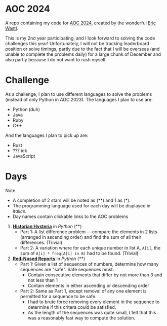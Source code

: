 # AOC 2024
A repo containing my code for [AOC 2024](https://adventofcode.com/2024/about), created by the wonderful [Eric Wastl](https://was.tl/).

This is my 2nd year participating, and I look forward to solving the code challenges this year! Unfortunately, I will not be tracking leaderboard position or solve timings, partly due to the fact that I will be overseas (and unable to complete the problems daily) for a large chunk of December and also partly because I do not want to rush myself.

# Challenge
As a challenge, I plan to use different languages to solve the problems (instead of only Python in AOC 2023). The languages I plan to use are:
* Python (duh)
* Java
* Ruby
* C++

And the languages I plan to pick up are:
* Rust
* ??? idk
* JavaScript

# Days
> [!NOTE]
>  * A completion of 2 stars will be noted as (**) and 1 as (*).
>  * The programming language used for each day will be displayed in *italics*.
>  * Day names contain clickable links to the AOC problems
1. [**Historian Hysteria**](https://adventofcode.com/2024/day/1) in *Python* (**)
    * Part 1: A list difference problem -- compare the elements in 2 lists (arranged in ascending order) and find the sum of all their differences. (Trivial)
    * Part 2: A variation where for each unique number in list A, `A[i]`, the sum of `A[i] * freq(A[i] in B)` had to be found. (Trivial)
2. [**Red-Nosed Reports**](https://adventofcode.com/2024/day/2) in *Python* (**)
    * Part 1: Given a list of sequences of numbers, determine how many sequences are "safe". Safe sequences must:
        * Contain consecutive elements that differ by not more than 3 and not less than 1
        * Contain elements in either ascending or descending order
    * Part 2: Same as Part 1, except removal of any one element is permitted for a sequence to be safe.
        * I had to brute force removing every element in the sequence to determine if this critera could be satisfied.
        * As the length of the sequences was quite small, I felt that this was a reasonably fast way to compute the solution.
